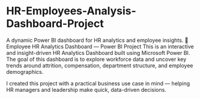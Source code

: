 # HR-Employees-Analysis-Dashboard-Project
A dynamic Power BI dashboard for HR analytics and employee insights.
🧠 Employee HR Analytics Dashboard — Power BI Project
This is an interactive and insight-driven HR Analytics Dashboard built using Microsoft Power BI. The goal of this dashboard is to explore workforce data and uncover key trends around attrition, compensation, department structure, and employee demographics.

I created this project with a practical business use case in mind — helping HR managers and leadership make quick, data-driven decisions.
